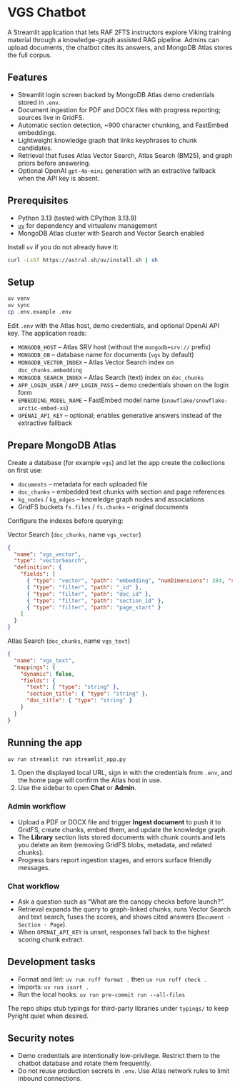 # VGS Chatbot

A Streamlit application that lets RAF 2FTS instructors explore Viking training material through a knowledge-graph assisted RAG pipeline. Admins can upload documents, the chatbot cites its answers, and MongoDB Atlas stores the full corpus.

## Features
- Streamlit login screen backed by MongoDB Atlas demo credentials stored in `.env`.
- Document ingestion for PDF and DOCX files with progress reporting; sources live in GridFS.
- Automatic section detection, ~900 character chunking, and FastEmbed embeddings.
- Lightweight knowledge graph that links keyphrases to chunk candidates.
- Retrieval that fuses Atlas Vector Search, Atlas Search (BM25), and graph priors before answering.
- Optional OpenAI `gpt-4o-mini` generation with an extractive fallback when the API key is absent.

## Prerequisites
- Python 3.13 (tested with CPython 3.13.9)
- [`uv`](https://docs.astral.sh/uv/) for dependency and virtualenv management
- MongoDB Atlas cluster with Search and Vector Search enabled

Install `uv` if you do not already have it:

```bash
curl -LsSf https://astral.sh/uv/install.sh | sh
```

## Setup
```bash
uv venv
uv sync
cp .env.example .env
```

Edit `.env` with the Atlas host, demo credentials, and optional OpenAI API key. The application reads:

- `MONGODB_HOST` – Atlas SRV host (without the `mongodb+srv://` prefix)
- `MONGODB_DB` – database name for documents (`vgs` by default)
- `MONGODB_VECTOR_INDEX` – Atlas Vector Search index on `doc_chunks.embedding`
- `MONGODB_SEARCH_INDEX` – Atlas Search (text) index on `doc_chunks`
- `APP_LOGIN_USER` / `APP_LOGIN_PASS` – demo credentials shown on the login form
- `EMBEDDING_MODEL_NAME` – FastEmbed model name (`snowflake/snowflake-arctic-embed-xs`)
- `OPENAI_API_KEY` – optional; enables generative answers instead of the extractive fallback

## Prepare MongoDB Atlas
Create a database (for example `vgs`) and let the app create the collections on first use:
- `documents` – metadata for each uploaded file
- `doc_chunks` – embedded text chunks with section and page references
- `kg_nodes` / `kg_edges` – knowledge graph nodes and associations
- GridFS buckets `fs.files` / `fs.chunks` – original documents

Configure the indexes before querying:

Vector Search (`doc_chunks`, name `vgs_vector`)

```json
{
  "name": "vgs_vector",
  "type": "vectorSearch",
  "definition": {
    "fields": [
      { "type": "vector", "path": "embedding", "numDimensions": 384, "similarity": "cosine" },
      { "type": "filter", "path": "_id" },
      { "type": "filter", "path": "doc_id" },
      { "type": "filter", "path": "section_id" },
      { "type": "filter", "path": "page_start" }
    ]
  }
}
```

Atlas Search (`doc_chunks`, name `vgs_text`)

```json
{
  "name": "vgs_text",
  "mappings": {
    "dynamic": false,
    "fields": {
      "text": { "type": "string" },
      "section_title": { "type": "string" },
      "doc_title": { "type": "string" }
    }
  }
}
```

## Running the app
```bash
uv run streamlit run streamlit_app.py
```

1. Open the displayed local URL, sign in with the credentials from `.env`, and the home page will confirm the Atlas host in use.
2. Use the sidebar to open **Chat** or **Admin**.

### Admin workflow

- Upload a PDF or DOCX file and trigger **Ingest document** to push it to GridFS, create chunks, embed them, and update the knowledge graph.
- The **Library** section lists stored documents with chunk counts and lets you delete an item (removing GridFS blobs, metadata, and related chunks).
- Progress bars report ingestion stages, and errors surface friendly messages.

### Chat workflow

- Ask a question such as “What are the canopy checks before launch?”.
- Retrieval expands the query to graph-linked chunks, runs Vector Search and text search, fuses the scores, and shows cited answers (`Document · Section · Page`).
- When `OPENAI_API_KEY` is unset, responses fall back to the highest scoring chunk extract.

## Development tasks
- Format and lint: `uv run ruff format .` then `uv run ruff check .`
- Imports: `uv run isort .`
- Run the local hooks: `uv run pre-commit run --all-files`

The repo ships stub typings for third-party libraries under `typings/` to keep Pyright quiet when desired.

## Security notes

- Demo credentials are intentionally low-privilege. Restrict them to the chatbot database and rotate them frequently.
- Do not reuse production secrets in `.env`. Use Atlas network rules to limit inbound connections.
